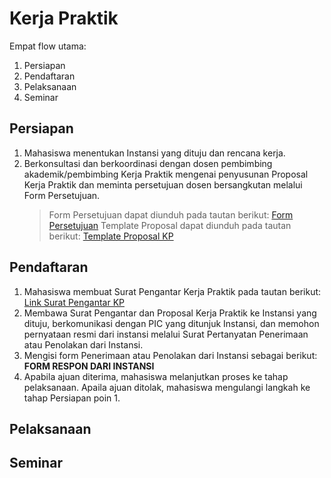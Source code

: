 # Kerja Praktik

Empat flow utama:
1. Persiapan
2. Pendaftaran
3. Pelaksanaan
4. Seminar

## Persiapan
1. Mahasiswa menentukan Instansi yang dituju dan rencana kerja.
2. Berkonsultasi dan berkoordinasi dengan dosen pembimbing akademik/pembimbing Kerja Praktik mengenai penyusunan Proposal Kerja Praktik dan meminta persetujuan dosen bersangkutan melalui Form Persetujuan. 
    > Form Persetujuan dapat diunduh pada tautan berikut: [Form Persetujuan](https://docs.google.com/document/d/1pyuC9pH_AKXVX2FtJMJ1QA0c9_xIaD1_/edit)
    > Template Proposal dapat diunduh pada tautan berikut: [Template Proposal KP](https://docs.google.com/document/d/1jbEW7oVsenxvTrVSzVUT4JLuh1ONTxQg/edit)


## Pendaftaran

1. Mahasiswa membuat Surat Pengantar Kerja Praktik pada tautan berikut: [Link Surat Pengantar KP](https://docs.google.com/forms/d/e/1FAIpQLSdZYsBOGMR6G_tlFvdjOQunOmkGryDJX8XCYK_hr-IDYs05QQ/viewform)
2. Membawa Surat Pengantar dan Proposal Kerja Praktik ke Instansi yang dituju, berkomunikasi dengan PIC yang ditunjuk Instansi, dan memohon pernyataan resmi dari instansi melalui Surat Pertanyatan Penerimaan atau Penolakan dari Instansi.
3. Mengisi form Penerimaan atau Penolakan dari Instansi sebagai berikut: **FORM RESPON DARI INSTANSI**
4. Apabila ajuan diterima, mahasiswa melanjutkan proses ke tahap pelaksanaan. Apaila ajuan ditolak, mahasiswa mengulangi langkah ke tahap Persiapan poin 1. 

## Pelaksanaan

## Seminar


[^1]: Petunjuk Teknis Kerja Praktik Capstone Design Jurusan Teknik Informatika UIN Sunan Gunung Djati
